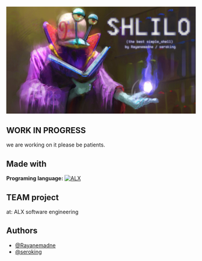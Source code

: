 
![Shlilo](https://github.com/Rayanemadne/simple_shell/blob/main/img/Shlilo_Banner.png?raw=true)


## WORK IN PROGRESS

we are working on it please be patients.
## Made with

**Programing language:** [![ALX](https://img.shields.io/badge/C-00599C?style=for-the-badge&logo=c&logoColor=white)](https://en.wikipedia.org/wiki/C_(programming_language))


## TEAM project

at: ALX software engineering

## Authors 

- [@Rayanemadne](https://github.com/Rayanemadne)
- [@seroking](https://github.com/seroking)
